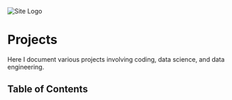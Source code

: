 <img src="{{ site.logo | relative_url }}" alt="Site Logo">

# Projects
Here I document various projects involving coding, data science, and data engineering.

## Table of Contents
